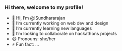 ### Hi there, welcome to my profile!
- 👋 Hi, I’m @iSundhararajan
- 🔭 I’m currently working on web dev and design 
- 🌱 I’m currently learning new languages
- 👯 I’m looking to collaborate on hackathons projects
- 😄 Pronouns: she/her
- ⚡ Fun fact: ...

